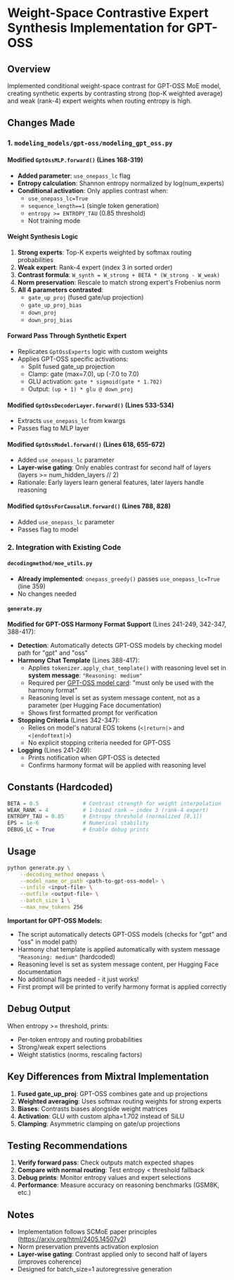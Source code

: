 # Weight-Space Contrastive Expert Synthesis Implementation for GPT-OSS

## Overview
Implemented conditional weight-space contrast for GPT-OSS MoE model, creating synthetic experts by contrasting strong (top-K weighted average) and weak (rank-4) expert weights when routing entropy is high.

## Changes Made

### 1. `modeling_models/gpt-oss/modeling_gpt_oss.py`

#### Modified `GptOssMLP.forward()` (Lines 168-319)
- **Added parameter**: `use_onepass_lc` flag
- **Entropy calculation**: Shannon entropy normalized by log(num_experts)
- **Conditional activation**: Only applies contrast when:
  - `use_onepass_lc=True`
  - `sequence_length==1` (single token generation)
  - `entropy >= ENTROPY_TAU` (0.85 threshold)
  - Not training mode

#### Weight Synthesis Logic
1. **Strong experts**: Top-K experts weighted by softmax routing probabilities
2. **Weak expert**: Rank-4 expert (index 3 in sorted order)
3. **Contrast formula**: `W_synth = W_strong + BETA * (W_strong - W_weak)`
4. **Norm preservation**: Rescale to match strong expert's Frobenius norm
5. **All 4 parameters contrasted**:
   - `gate_up_proj` (fused gate/up projection)
   - `gate_up_proj_bias`
   - `down_proj`
   - `down_proj_bias`

#### Forward Pass Through Synthetic Expert
- Replicates `GptOssExperts` logic with custom weights
- Applies GPT-OSS specific activations:
  - Split fused gate_up projection
  - Clamp: gate (max=7.0), up (-7.0 to 7.0)
  - GLU activation: `gate * sigmoid(gate * 1.702)`
  - Output: `(up + 1) * glu @ down_proj`

#### Modified `GptOssDecoderLayer.forward()` (Lines 533-534)
- Extracts `use_onepass_lc` from kwargs
- Passes flag to MLP layer

#### Modified `GptOssModel.forward()` (Lines 618, 655-672)
- Added `use_onepass_lc` parameter
- **Layer-wise gating**: Only enables contrast for second half of layers (layers >= num_hidden_layers // 2)
- Rationale: Early layers learn general features, later layers handle reasoning

#### Modified `GptOssForCausalLM.forward()` (Lines 788, 828)
- Added `use_onepass_lc` parameter
- Passes flag to model

### 2. Integration with Existing Code

#### `decodingmethod/moe_utils.py`
- **Already implemented**: `onepass_greedy()` passes `use_onepass_lc=True` (line 359)
- No changes needed

#### `generate.py`
**Modified for GPT-OSS Harmony Format Support** (Lines 241-249, 342-347, 388-417):
- **Detection**: Automatically detects GPT-OSS models by checking model path for "gpt" and "oss"
- **Harmony Chat Template** (Lines 388-417):
  - Applies `tokenizer.apply_chat_template()` with reasoning level set in **system message**: `"Reasoning: medium"`
  - Required per [GPT-OSS model card](https://huggingface.co/openai/gpt-oss-20b): "must only be used with the harmony format"
  - Reasoning level is set as system message content, not as a parameter (per Hugging Face documentation)
  - Shows first formatted prompt for verification
- **Stopping Criteria** (Lines 342-347):
  - Relies on model's natural EOS tokens (`<|return|>` and `<|endoftext|>`)
  - No explicit stopping criteria needed for GPT-OSS
- **Logging** (Lines 241-249):
  - Prints notification when GPT-OSS is detected
  - Confirms harmony format will be applied with reasoning level

## Constants (Hardcoded)

```python
BETA = 0.5              # Contrast strength for weight interpolation
WEAK_RANK = 4           # 1-based rank → index 3 (rank-4 expert)
ENTROPY_TAU = 0.85      # Entropy threshold (normalized [0,1])
EPS = 1e-6              # Numerical stability
DEBUG_LC = True         # Enable debug prints
```

## Usage

```bash
python generate.py \
    --decoding_method onepass \
    --model_name_or_path <path-to-gpt-oss-model> \
    --infile <input-file> \
    --outfile <output-file> \
    --batch_size 1 \
    --max_new_tokens 256
```

**Important for GPT-OSS Models:**
- The script automatically detects GPT-OSS models (checks for "gpt" and "oss" in model path)
- Harmony chat template is applied automatically with system message `"Reasoning: medium"` (hardcoded)
- Reasoning level is set as system message content, per Hugging Face documentation
- No additional flags needed - it just works!
- First prompt will be printed to verify harmony format is applied correctly

## Debug Output

When entropy >= threshold, prints:
- Per-token entropy and routing probabilities
- Strong/weak expert selections
- Weight statistics (norms, rescaling factors)

## Key Differences from Mixtral Implementation

1. **Fused gate_up_proj**: GPT-OSS combines gate and up projections
2. **Weighted averaging**: Uses softmax routing weights for strong experts
3. **Biases**: Contrasts biases alongside weight matrices
4. **Activation**: GLU with custom alpha=1.702 instead of SiLU
5. **Clamping**: Asymmetric clamping on gate/up projections

## Testing Recommendations

1. **Verify forward pass**: Check outputs match expected shapes
2. **Compare with normal routing**: Test entropy < threshold fallback
3. **Debug prints**: Monitor entropy values and expert selections
4. **Performance**: Measure accuracy on reasoning benchmarks (GSM8K, etc.)

## Notes

- Implementation follows SCMoE paper principles (https://arxiv.org/html/2405.14507v2)
- Norm preservation prevents activation explosion
- **Layer-wise gating**: Contrast applied only to second half of layers (improves coherence)
- Designed for batch_size=1 autoregressive generation


